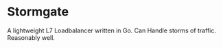 # Stormgate
A lightweight L7 Loadbalancer written in Go.
Can Handle storms of traffic. Reasonably well.
